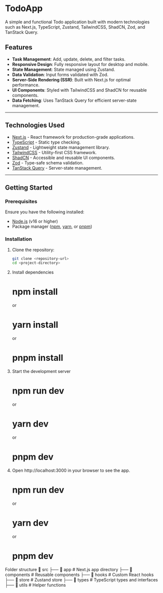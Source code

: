 # TodoApp

A simple and functional Todo application built with modern technologies such as Next.js, TypeScript, Zustand, TailwindCSS, ShadCN, Zod, and TanStack Query.

## Features

- **Task Management**: Add, update, delete, and filter tasks.
- **Responsive Design**: Fully responsive layout for desktop and mobile.
- **State Management**: State managed using Zustand.
- **Data Validation**: Input forms validated with Zod.
- **Server-Side Rendering (SSR)**: Built with Next.js for optimal performance.
- **UI Components**: Styled with TailwindCSS and ShadCN for reusable components.
- **Data Fetching**: Uses TanStack Query for efficient server-state management.

---

## Technologies Used

- [Next.js](https://nextjs.org/) - React framework for production-grade applications.
- [TypeScript](https://www.typescriptlang.org/) - Static type checking.
- [Zustand](https://zustand-demo.pmnd.rs/) - Lightweight state management library.
- [TailwindCSS](https://tailwindcss.com/) - Utility-first CSS framework.
- [ShadCN](https://shadcn.dev/) - Accessible and reusable UI components.
- [Zod](https://zod.dev/) - Type-safe schema validation.
- [TanStack Query](https://tanstack.com/query/v4) - Server-state management.

---

## Getting Started

### Prerequisites

Ensure you have the following installed:
- [Node.js](https://nodejs.org/) (v16 or higher)
- Package manager ([npm](https://www.npmjs.com/), [yarn](https://yarnpkg.com/), or [pnpm](https://pnpm.io/))

### Installation

1. Clone the repository:
   ```bash
   git clone <repository-url>
   cd <project-directory>
2. Install dependencies 
    # npm install
    or
    # yarn install 
    or
    # pnpm install
3. Start the development server
   
    # npm run dev
    or
    # yarn dev
    or
    # pnpm dev
4. Open http://localhost:3000 in your   browser to see the app.
    # npm run dev
    or
    # yarn dev
    or
    # pnpm dev

Folder structure
📂 src
├── 📂 app         # Next.js app directory
├── 📂 components  # Reusable components
├── 📂 hooks       # Custom React hooks
├── 📂 store       # Zustand store
├── 📂 types       # TypeScript types and interfaces
├── 📂 utils       # Helper functions
